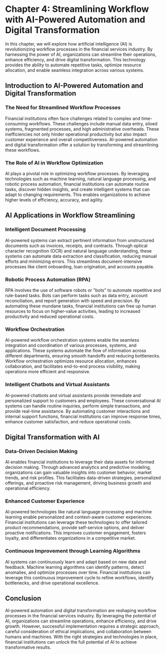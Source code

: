 Chapter 4: Streamlining Workflow with AI-Powered Automation and Digital Transformation
======================================================================================

In this chapter, we will explore how artificial intelligence (AI) is revolutionizing workflow processes in the financial services industry. By harnessing the power of AI, organizations can streamline their operations, enhance efficiency, and drive digital transformation. This technology provides the ability to automate repetitive tasks, optimize resource allocation, and enable seamless integration across various systems.

Introduction to AI-Powered Automation and Digital Transformation
----------------------------------------------------------------

### The Need for Streamlined Workflow Processes

Financial institutions often face challenges related to complex and time-consuming workflows. These challenges include manual data entry, siloed systems, fragmented processes, and high administrative overheads. These inefficiencies not only hinder operational productivity but also impact customer experience and overall competitiveness. AI-powered automation and digital transformation offer a solution by transforming and streamlining these workflows.

### The Role of AI in Workflow Optimization

AI plays a pivotal role in optimizing workflow processes. By leveraging technologies such as machine learning, natural language processing, and robotic process automation, financial institutions can automate routine tasks, discover hidden insights, and create intelligent systems that can adapt to changing requirements. This enables organizations to achieve higher levels of efficiency, accuracy, and agility.

AI Applications in Workflow Streamlining
----------------------------------------

### Intelligent Document Processing

AI-powered systems can extract pertinent information from unstructured documents such as invoices, receipts, and contracts. Through optical character recognition (OCR) and natural language understanding, these systems can automate data extraction and classification, reducing manual efforts and minimizing errors. This streamlines document-intensive processes like client onboarding, loan origination, and accounts payable.

### Robotic Process Automation (RPA)

RPA involves the use of software robots or "bots" to automate repetitive and rule-based tasks. Bots can perform tasks such as data entry, account reconciliation, and report generation with speed and precision. By automating these mundane tasks, financial institutions can free up human resources to focus on higher-value activities, leading to increased productivity and reduced operational costs.

### Workflow Orchestration

AI-powered workflow orchestration systems enable the seamless integration and coordination of various processes, systems, and applications. These systems automate the flow of information across different departments, ensuring smooth handoffs and reducing bottlenecks. Workflow orchestration optimizes resource allocation, enhances collaboration, and facilitates end-to-end process visibility, making operations more efficient and responsive.

### Intelligent Chatbots and Virtual Assistants

AI-powered chatbots and virtual assistants provide immediate and personalized support to customers and employees. These conversational AI systems can handle routine inquiries, perform simple transactions, and provide real-time assistance. By automating customer interactions and internal support functions, financial institutions can improve response times, enhance customer satisfaction, and reduce operational costs.

Digital Transformation with AI
------------------------------

### Data-Driven Decision Making

AI enables financial institutions to leverage their data assets for informed decision making. Through advanced analytics and predictive modeling, organizations can gain valuable insights into customer behavior, market trends, and risk profiles. This facilitates data-driven strategies, personalized offerings, and proactive risk management, driving business growth and operational efficiency.

### Enhanced Customer Experience

AI-powered technologies like natural language processing and machine learning enable personalized and context-aware customer experiences. Financial institutions can leverage these technologies to offer tailored product recommendations, provide self-service options, and deliver proactive notifications. This improves customer engagement, fosters loyalty, and differentiates organizations in a competitive market.

### Continuous Improvement through Learning Algorithms

AI systems can continuously learn and adapt based on new data and feedback. Machine learning algorithms can identify patterns, detect anomalies, and optimize processes over time. Financial institutions can leverage this continuous improvement cycle to refine workflows, identify bottlenecks, and drive operational excellence.

Conclusion
----------

AI-powered automation and digital transformation are reshaping workflow processes in the financial services industry. By leveraging the potential of AI, organizations can streamline operations, enhance efficiency, and drive growth. However, successful implementation requires a strategic approach, careful consideration of ethical implications, and collaboration between humans and machines. With the right strategies and technologies in place, financial institutions can unlock the full potential of AI to achieve transformative results.
